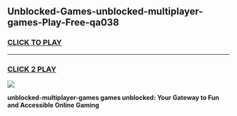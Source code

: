 
## Unblocked-Games-unblocked-multiplayer-games-Play-Free-qa038
<h3>
<a href="https://premium76.site?title=unblocked-multiplayer-games&ref=12A">CLICK TO PLAY</a></h3>
<hr>

<h3>
<a href="https://premium76.site?title=unblocked-multiplayer-games&ref=12A">CLICK 2 PLAY</a>
  
</h3>

<a href="https://premium76.site?title=unblocked-multiplayer-games&ref=12A"><img src="https://clearcache.store/games.png"></a>


**unblocked-multiplayer-games games unblocked: Your Gateway to Fun and Accessible Online Gaming**

